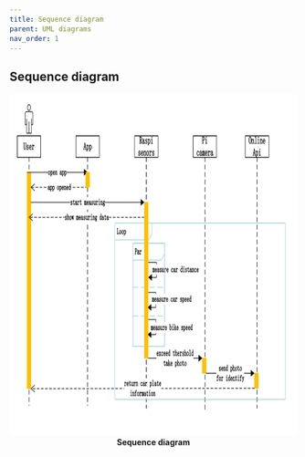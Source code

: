```yaml
---
title: Sequence diagram
parent: UML diagrams
nav_order: 1
---
```


## Sequence diagram

<p align="center">
  <img height = 600 src="../images/sequence_diagram.png">
  <br> 
  <b> Sequence diagram </b>    
</p>
<br><br><br />
